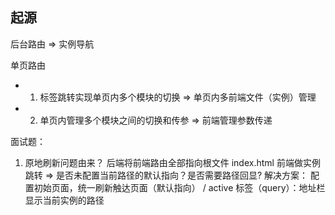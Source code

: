 
## 起源

后台路由 => 实例导航

单页路由

- 1. 标签跳转实现单页内多个模块的切换 => 单页内多前端文件（实例）管理
- 2. 单页内管理多个模块之间的切换和传参 => 前端管理参数传递

面试题：

1. 原地刷新问题由来？
     后端将前端路由全部指向根文件 index.html
     前端做实例跳转
     => 是否未配置当前路径的默认指向？是否需要路径回显?
     解决方案：
     配置初始页面，统一刷新触达页面（默认指向） / active 标签（query）：地址栏显示当前实例的路径
